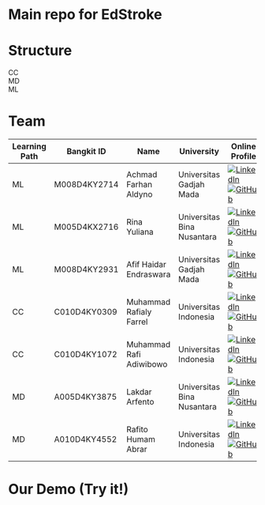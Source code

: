 # Main repo for EdStroke

# Structure
CC \
MD \
ML  
# Team
| Learning Path | Bangkit ID   | Name                       | University                  | Online Profile                                 
|---------------|--------------|----------------------------|-----------------------------|------------------------------------------
| ML            | M008D4KY2714 | Achmad Farhan Aldyno       | Universitas Gadjah Mada     | [![LinkedIn](https://img.shields.io/badge/linkedin-%230077B5.svg?style=for-the-badge&logo=linkedin&logoColor=white)](https://linkedin.com/in/achmadaldyno)[![GitHub](https://img.shields.io/badge/github-121013?style=for-the-badge&logo=github&logoColor=white)](https://github.com/achmadaldyno) 
| ML            | M005D4KX2716 | Rina Yuliana               | Universitas Bina Nusantara  | [![LinkedIn](https://img.shields.io/badge/linkedin-%230077B5.svg?style=for-the-badge&logo=linkedin&logoColor=white)](https://linkedin.com/in/rinayuliana)[![GitHub](https://img.shields.io/badge/github-121013?style=for-the-badge&logo=github&logoColor=white)](https://github.com/rinayu30) 
| ML            | M008D4KY2931 | Afif Haidar Endraswara     | Universitas Gadjah Mada     | [![LinkedIn](https://img.shields.io/badge/linkedin-%230077B5.svg?style=for-the-badge&logo=linkedin&logoColor=white)](https://linkedin.com/in/afifhaidare/) [![GitHub](https://img.shields.io/badge/github-121013?style=for-the-badge&logo=github&logoColor=white)](https://github.com/afifhaidare) 
| CC            | C010D4KY0309 | Muhammad Rafialy Farrel    | Universitas Indonesia       | [![LinkedIn](https://img.shields.io/badge/linkedin-%230077B5.svg?style=for-the-badge&logo=linkedin&logoColor=white)](https://linkedin.com/in/rafialyfarrel/) [![GitHub](https://img.shields.io/badge/github-121013?style=for-the-badge&logo=github&logoColor=white)](https://github.com/rafialyfarrel) 
| CC            | C010D4KY1072 | Muhammad Rafi Adiwibowo    | Universitas Indonesia       | [![LinkedIn](https://img.shields.io/badge/linkedin-%230077B5.svg?style=for-the-badge&logo=linkedin&logoColor=white)](https://linkedin.com/in/rafiadiwibowo) [![GitHub](https://img.shields.io/badge/github-121013?style=for-the-badge&logo=github&logoColor=white)](https://github.com/rafiadiwibowo) 
| MD            | A005D4KY3875 | Lakdar Arfento             | Universitas Bina Nusantara  | [![LinkedIn](https://img.shields.io/badge/linkedin-%230077B5.svg?style=for-the-badge&logo=linkedin&logoColor=white)](https://linkedin.com/in/lakdar-arfento/) [![GitHub](https://img.shields.io/badge/github-121013?style=for-the-badge&logo=github&logoColor=white)](https://github.com/arfento) 
| MD            | A010D4KY4552 | Rafito Humam Abrar         | Universitas Indonesia       | [![LinkedIn](https://img.shields.io/badge/linkedin-%230077B5.svg?style=for-the-badge&logo=linkedin&logoColor=white)](https://linkedin.com/in/rafito-humam-b28120214) [![GitHub](https://img.shields.io/badge/github-121013?style=for-the-badge&logo=github&logoColor=white)](https://github.com/rafitohumam) 
# Our Demo (Try it!)


